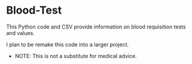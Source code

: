 # Blood-Test
This Python code and CSV provide information on blood requisition tests and values.

I plan to be remake this code into a larger project. 

- NOTE: This is not a substitute for medical advice. 

